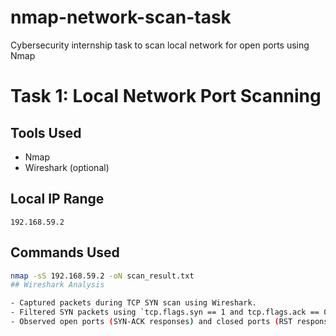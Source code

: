 # nmap-network-scan-task
Cybersecurity internship task to scan local network for open ports using Nmap
# Task 1: Local Network Port Scanning

## Tools Used
- Nmap
- Wireshark (optional)

## Local IP Range
`192.168.59.2`

## Commands Used
```bash
nmap -sS 192.168.59.2 -oN scan_result.txt
## Wireshark Analysis

- Captured packets during TCP SYN scan using Wireshark.
- Filtered SYN packets using `tcp.flags.syn == 1 and tcp.flags.ack == 0`
- Observed open ports (SYN-ACK responses) and closed ports (RST responses).
